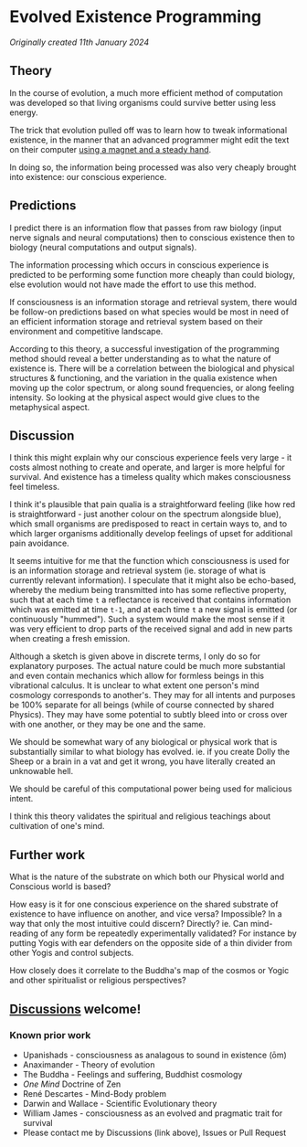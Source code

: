 # Evolved Existence Programming

*Originally created 11th January 2024*

## Theory

In the course of evolution, a much more efficient method of computation was developed so that living organisms could survive better using less energy.

The trick that evolution pulled off was to learn how to tweak informational existence, in the manner that an advanced programmer might edit the text on their computer [using a magnet and a steady hand](https://xkcd.com/378/).

In doing so, the information being processed was also very cheaply brought into existence: our conscious experience.

## Predictions

I predict there is an information flow that passes from raw biology (input nerve signals and neural computations) then to conscious existence then to biology (neural computations and output signals).

The information processing which occurs in conscious experience is predicted to be performing some function more cheaply than could biology, else evolution would not have made the effort to use this method.

If consciousness is an information storage and retrieval system, there would be follow-on predictions based on what species would be most in need of an efficient information storage and retrieval system based on their environment and competitive landscape.

According to this theory, a successful investigation of the programming method should reveal a better understanding as to what the nature of existence is. There will be a correlation between the biological and physical structures & functioning, and the variation in the qualia existence when moving up the color spectrum, or along sound frequencies, or along feeling intensity. So looking at the physical aspect would give clues to the metaphysical aspect.

## Discussion

I think this might explain why our conscious experience feels very large - it costs almost nothing to create and operate, and larger is more helpful for survival. And existence has a timeless quality which makes consciousness feel timeless.

I think it's plausible that pain qualia is a straightforward feeling (like how red is straightforward - just another colour on the spectrum alongside blue), which small organisms are predisposed to react in certain ways to, and to which larger organisms additionally develop feelings of upset for additional pain avoidance.

It seems intuitive for me that the function which consciousness is used for is an information storage and retrieval system (ie. storage of what is currently relevant information). I speculate that it might also be echo-based, whereby the medium being transmitted into has some reflective property, such that at each time `t` a reflectance is received that contains information which was emitted at time `t-1`, and at each time `t` a new signal is emitted (or continuously "hummed"). Such a system would make the most sense if it was very efficient to drop parts of the received signal and add in new parts when creating a fresh emission.

Although a sketch is given above in discrete terms, I only do so for explanatory purposes. The actual nature could be much more substantial and even contain mechanics which allow for formless beings in this vibrational calculus. It is unclear to what extent one person's mind cosmology corresponds to another's. They may for all intents and purposes be 100% separate for all beings (while of course connected by shared Physics). They may have some potential to subtly bleed into or cross over with one another, or they may be one and the same.

We should be somewhat wary of any biological or physical work that is substantially similar to what biology has evolved. ie. if you create Dolly the Sheep or a brain in a vat and get it wrong, you have literally created an unknowable hell.

We should be careful of this computational power being used for malicious intent.

I think this theory validates the spiritual and religious teachings about cultivation of one's mind.

## Further work

What is the nature of the substrate on which both our Physical world and Conscious world is based?

How easy is it for one conscious experience on the shared substrate of existence to have influence on another, and vice versa? Impossible? In a way that only the most intuitive could discern? Directly? ie. Can mind-reading of any form be repeatedly experimentally validated? For instance by putting Yogis with ear defenders on the opposite side of a thin divider from other Yogis and control subjects.

How closely does it correlate to the Buddha's map of the cosmos or Yogic and other spiritualist or religious perspectives?

## [Discussions](https://github.com/aliclark/the_wooden_sword/discussions) welcome!

### Known prior work
- Upanishads - consciousness as analagous to sound in existence (ōm)
- Anaximander - Theory of evolution
- The Buddha - Feelings and suffering, Buddhist cosmology
- *One Mind* Doctrine of Zen
- René Descartes - Mind-Body problem
- Darwin and Wallace - Scientific Evolutionary theory
- William James - consciousness as an evolved and pragmatic trait for survival
- Please contact me by Discussions (link above), Issues or Pull Request
